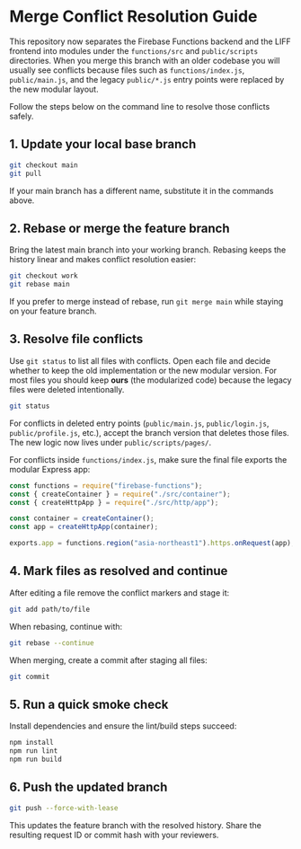 # Merge Conflict Resolution Guide

This repository now separates the Firebase Functions backend and the LIFF frontend
into modules under the `functions/src` and `public/scripts` directories. When you
merge this branch with an older codebase you will usually see conflicts because
files such as `functions/index.js`, `public/main.js`, and the legacy `public/*.js`
entry points were replaced by the new modular layout.

Follow the steps below on the command line to resolve those conflicts safely.

## 1. Update your local base branch

```bash
git checkout main
git pull
```

If your main branch has a different name, substitute it in the commands above.

## 2. Rebase or merge the feature branch

Bring the latest main branch into your working branch. Rebasing keeps the
history linear and makes conflict resolution easier:

```bash
git checkout work
git rebase main
```

If you prefer to merge instead of rebase, run `git merge main` while staying on
your feature branch.

## 3. Resolve file conflicts

Use `git status` to list all files with conflicts. Open each file and decide
whether to keep the old implementation or the new modular version. For most
files you should keep **ours** (the modularized code) because the legacy files
were deleted intentionally.

```bash
git status
```

For conflicts in deleted entry points (`public/main.js`, `public/login.js`,
`public/profile.js`, etc.), accept the branch version that deletes those files.
The new logic now lives under `public/scripts/pages/`.

For conflicts inside `functions/index.js`, make sure the final file exports the
modular Express app:

```js
const functions = require("firebase-functions");
const { createContainer } = require("./src/container");
const { createHttpApp } = require("./src/http/app");

const container = createContainer();
const app = createHttpApp(container);

exports.app = functions.region("asia-northeast1").https.onRequest(app);
```

## 4. Mark files as resolved and continue

After editing a file remove the conflict markers and stage it:

```bash
git add path/to/file
```

When rebasing, continue with:

```bash
git rebase --continue
```

When merging, create a commit after staging all files:

```bash
git commit
```

## 5. Run a quick smoke check

Install dependencies and ensure the lint/build steps succeed:

```bash
npm install
npm run lint
npm run build
```

## 6. Push the updated branch

```bash
git push --force-with-lease
```

This updates the feature branch with the resolved history. Share the resulting
request ID or commit hash with your reviewers.
